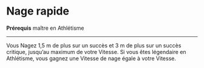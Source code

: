 # Nage rapide

<p><strong>Prérequis</strong> maître en Athlétisme</p>
<hr>
<p>Vous Nagez 1,5 m de plus sur un succès et 3 m de plus sur un succès critique, jusqu’au maximum de votre Vitesse. Si vous êtes légendaire en Athlétisme, vous gagnez une Vitesse de nage égale à votre Vitesse.</p>
